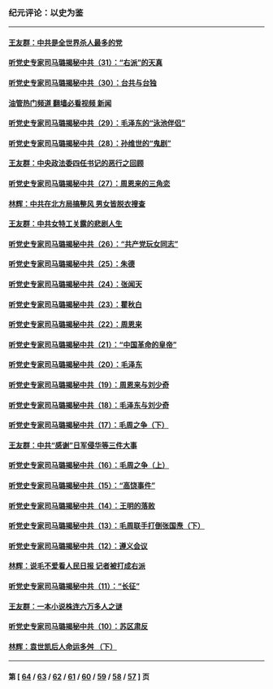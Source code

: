 ### 纪元评论：以史为鉴
---
#### [王友群：中共是全世界杀人最多的党](../../pages/nsc1028/n13860689.md?11080330) 
#### [听党史专家司马璐揭秘中共（31）：“右派”的天真](../../pages/nsc1028/n13860002.md?11080330) 
#### [听党史专家司马璐揭秘中共（30）：台共与台独](../../pages/nsc1028/n13859351.md?11080330) 
#### [油管热门频道 翻墙必看视频 新闻](ok?11080330)
#### [听党史专家司马璐揭秘中共（29）：毛泽东的“泳池伴侣”](../../pages/nsc1028/n13858477.md?11080330) 
#### [听党史专家司马璐揭秘中共（28）：孙维世的“鬼剧”](../../pages/nsc1028/n13856891.md?11080330) 
#### [王友群：中央政法委四任书记的恶行之回顾](../../pages/nsc1028/n13855519.md?11080330) 
#### [听党史专家司马璐揭秘中共（27）：周恩来的三角恋](../../pages/nsc1028/n13855636.md?11080330) 
#### [林辉：中共在北方局搞整风 男女皆脱衣搜查](../../pages/nsc1028/n13855473.md?11080330) 
#### [王友群：中共女特工关露的悲剧人生](../../pages/nsc1028/n13855019.md?11080330) 
#### [听党史专家司马璐揭秘中共（26）：“共产党玩女同志”](../../pages/nsc1028/n13854553.md?11080330) 
#### [听党史专家司马璐揭秘中共（25）：朱德](../../pages/nsc1028/n13853823.md?11080330) 
#### [听党史专家司马璐揭秘中共（24）：张闻天](../../pages/nsc1028/n13852852.md?11080330) 
#### [听党史专家司马璐揭秘中共（23）：瞿秋白](../../pages/nsc1028/n13852353.md?11080330) 
#### [听党史专家司马璐揭秘中共（22）：周恩来](../../pages/nsc1028/n13851190.md?11080330) 
#### [听党史专家司马璐揭秘中共（21）：“中国革命的皇帝”](../../pages/nsc1028/n13850794.md?11080330) 
#### [听党史专家司马璐揭秘中共（20）：毛泽东](../../pages/nsc1028/n13850194.md?11080330) 
#### [听党史专家司马璐揭秘中共（19）：周恩来与刘少奇](../../pages/nsc1028/n13849324.md?11080330) 
#### [听党史专家司马璐揭秘中共（18）：毛泽东与刘少奇](../../pages/nsc1028/n13847834.md?11080330) 
#### [听党史专家司马璐揭秘中共（17）：毛周之争（下）](../../pages/nsc1028/n13842967.md?11080330) 
#### [王友群：中共“感谢”日军侵华等三件大事](../../pages/nsc1028/n13842025.md?11080330) 
#### [听党史专家司马璐揭秘中共（16）：毛周之争（上）](../../pages/nsc1028/n13842192.md?11080330) 
#### [听党史专家司马璐揭秘中共（15）：“高饶事件”](../../pages/nsc1028/n13841710.md?11080330) 
#### [听党史专家司马璐揭秘中共（14）：王明的落败](../../pages/nsc1028/n13841263.md?11080330) 
#### [听党史专家司马璐揭秘中共（13）：毛周联手打倒张国焘（下）](../../pages/nsc1028/n13840885.md?11080330) 
#### [听党史专家司马璐揭秘中共（12）：遵义会议](../../pages/nsc1028/n13839111.md?11080330) 
#### [林辉：说毛不爱看人民日报 记者被打成右派](../../pages/nsc1028/n13838921.md?11080330) 
#### [听党史专家司马璐揭秘中共（11）：“长征”](../../pages/nsc1028/n13838284.md?11080330) 
#### [王友群：一本小说株连六万多人之谜](../../pages/nsc1028/n13837520.md?11080330) 
#### [听党史专家司马璐揭秘中共（10）：苏区肃反](../../pages/nsc1028/n13837427.md?11080330) 
#### [林辉：袁世凯后人命运多舛 （下）](../../pages/nsc1028/n13837104.md?11080330) 

---
#### 第 [ [64](./64.md?11080330) / [63](./63.md?11080330) / [62](./62.md?11080330) / [61](./61.md?11080330) / [60](./60.md?11080330) / [59](./59.md?11080330) / [58](./58.md?11080330) / [57](./57.md?11080330) ] 页
